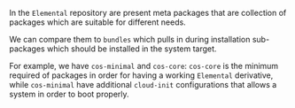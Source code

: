 
In the `Elemental` repository are present meta packages that are collection of packages which are suitable for different needs.

We can compare them to `bundles` which pulls in during installation sub-packages which should be installed in the system target.

For example, we have `cos-minimal` and `cos-core`: `cos-core` is the minimum required of packages in order for having a working `Elemental` derivative, while `cos-minimal` have additional `cloud-init` configurations that allows a system in order to boot properly.

